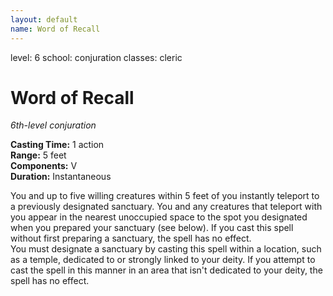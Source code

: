 ```yaml
---
layout: default
name: Word of Recall
---
```

level: 6
school: conjuration
classes: cleric

# Word of Recall 
_6th-level conjuration_ 

**Casting Time:** 1 action    
**Range:** 5 feet    
**Components:** V    
**Duration:** Instantaneous 

You and up to five willing creatures within 5 feet of you instantly teleport to a previously designated sanctuary. You and any creatures that teleport with you appear in the nearest unoccupied space to the spot you designated when you prepared your sanctuary (see below). If you cast this spell without first preparing a sanctuary, the spell has no effect.    
You must designate a sanctuary by casting this spell within a location, such as a temple, dedicated to or strongly linked to your deity. If you attempt to cast the spell in this manner in an area that isn't dedicated to your deity, the spell has no effect.